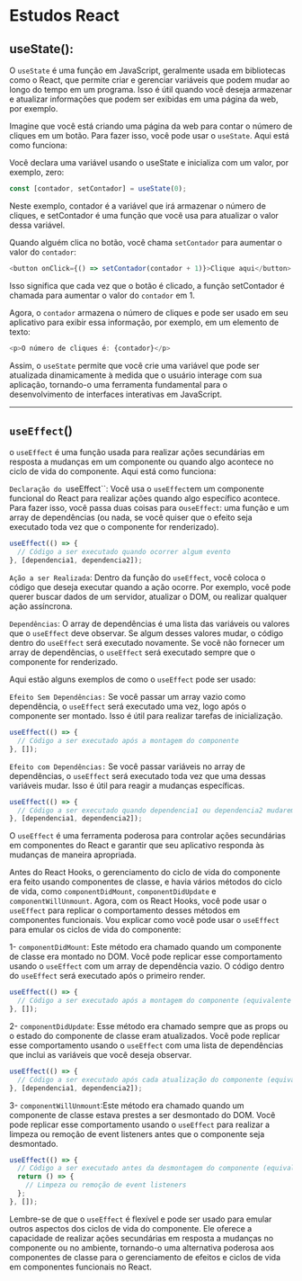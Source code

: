 # Estudos React

## useState():

O `useState` é uma função em JavaScript, geralmente usada em bibliotecas como o
React, que permite criar e gerenciar variáveis que podem mudar ao longo do tempo
em um programa. Isso é útil quando você deseja armazenar e atualizar informações
que podem ser exibidas em uma página da web, por exemplo.

Imagine que você está criando uma página da web para contar o número de cliques
em um botão. Para fazer isso, você pode usar o `useState`. Aqui está como
funciona:

Você declara uma variável usando o useState e inicializa com um valor, por
exemplo, zero:

```js
const [contador, setContador] = useState(0);
```

Neste exemplo, contador é a variável que irá armazenar o número de cliques, e
setContador é uma função que você usa para atualizar o valor dessa variável.

Quando alguém clica no botão, você chama `setContador` para aumentar o valor do
`contador`:

```js
<button onClick={() => setContador(contador + 1)}>Clique aqui</button>
```

Isso significa que cada vez que o botão é clicado, a função setContador é
chamada para aumentar o valor do `contador` em 1.

Agora, o `contador` armazena o número de cliques e pode ser usado em seu
aplicativo para exibir essa informação, por exemplo, em um elemento de texto:

```js
<p>O número de cliques é: {contador}</p>
```

Assim, o `useState` permite que você crie uma variável que pode ser atualizada
dinamicamente à medida que o usuário interage com sua aplicação, tornando-o uma
ferramenta fundamental para o desenvolvimento de interfaces interativas em
JavaScript.

---

## `useEffect`()

o `useEffect` é uma função usada para realizar ações secundárias em resposta a
mudanças em um componente ou quando algo acontece no ciclo de vida do
componente. Aqui está como funciona:

`Declaração do `useEffect``: Você usa o `useEffect`em um componente funcional do React para realizar ações quando algo específico acontece. Para fazer isso, você passa duas coisas para o`useEffect`:
uma função e um array de dependências (ou nada, se você quiser que o efeito seja
executado toda vez que o componente for renderizado).

```js
useEffect(() => {
  // Código a ser executado quando ocorrer algum evento
}, [dependencia1, dependencia2]);
```

`Ação a ser Realizada`: Dentro da função do `useEffect`, você coloca o código
que deseja executar quando a ação ocorre. Por exemplo, você pode querer buscar
dados de um servidor, atualizar o DOM, ou realizar qualquer ação assíncrona.

`Dependências`: O array de dependências é uma lista das variáveis ou valores que
o `useEffect` deve observar. Se algum desses valores mudar, o código dentro do
`useEffect` será executado novamente. Se você não fornecer um array de
dependências, o `useEffect` será executado sempre que o componente for
renderizado.

Aqui estão alguns exemplos de como o `useEffect` pode ser usado:

`Efeito Sem Dependências:` Se você passar um array vazio como dependência, o
`useEffect` será executado uma vez, logo após o componente ser montado. Isso é
útil para realizar tarefas de inicialização.

```js
useEffect(() => {
  // Código a ser executado após a montagem do componente
}, []);
```

`Efeito com Dependências:` Se você passar variáveis no array de dependências, o
`useEffect` será executado toda vez que uma dessas variáveis mudar. Isso é útil
para reagir a mudanças específicas.

```js
useEffect(() => {
  // Código a ser executado quando dependencia1 ou dependencia2 mudarem
}, [dependencia1, dependencia2]);
```

O `useEffect` é uma ferramenta poderosa para controlar ações secundárias em
componentes do React e garantir que seu aplicativo responda às mudanças de
maneira apropriada.

Antes do React Hooks, o gerenciamento do ciclo de vida do componente era feito
usando componentes de classe, e havia vários métodos do ciclo de vida, como
`componentDidMount`, `componentDidUpdate` e `componentWillUnmount`. Agora, com
os React Hooks, você pode usar o `useEffect` para replicar o comportamento
desses métodos em componentes funcionais. Vou explicar como você pode usar o
`useEffect` para emular os ciclos de vida do componente:

1- `componentDidMount`: Este método era chamado quando um componente de classe
era montado no DOM. Você pode replicar esse comportamento usando o `useEffect`
com um array de dependência vazio. O código dentro do `useEffect` será executado
após o primeiro render.

```js
useEffect(() => {
  // Código a ser executado após a montagem do componente (equivalente ao componentDidMount) -> executa 1x
}, []);
```

2- `componentDidUpdate`: Esse método era chamado sempre que as props ou o estado
do componente de classe eram atualizados. Você pode replicar esse comportamento
usando o `useEffect` com uma lista de dependências que inclui as variáveis que
você deseja observar.

```js
useEffect(() => {
  // Código a ser executado após cada atualização do componente (equivalente ao componentDidUpdate)
}, [dependencia1, dependencia2]);
```

3- `componentWillUnmount`:Este método era chamado quando um componente de classe
estava prestes a ser desmontado do DOM. Você pode replicar esse comportamento
usando o `useEffect` para realizar a limpeza ou remoção de event listeners antes
que o componente seja desmontado.

```js
useEffect(() => {
  // Código a ser executado antes da desmontagem do componente (equivalente ao componentWillUnmount)
  return () => {
    // Limpeza ou remoção de event listeners
  };
}, []);
```

Lembre-se de que o `useEffect` é flexível e pode ser usado para emular outros
aspectos dos ciclos de vida do componente. Ele oferece a capacidade de realizar
ações secundárias em resposta a mudanças no componente ou no ambiente,
tornando-o uma alternativa poderosa aos componentes de classe para o
gerenciamento de efeitos e ciclos de vida em componentes funcionais no React.
